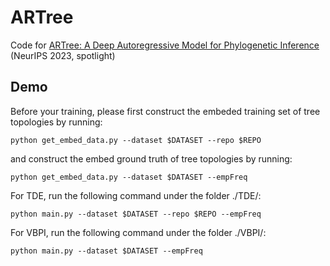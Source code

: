 # ARTree

Code for [ARTree: A Deep Autoregressive Model for Phylogenetic Inference](http) (NeurIPS 2023, spotlight)

## Demo

Before your training, please first construct the embeded training set of tree topologies by running:
```
python get_embed_data.py --dataset $DATASET --repo $REPO
```
and construct the embed ground truth of tree topologies by running:
```
python get_embed_data.py --dataset $DATASET --empFreq
```

For TDE, run the following command under the folder ./TDE/:
```
python main.py --dataset $DATASET --repo $REPO --empFreq
```

For VBPI, run the following command under the folder ./VBPI/:
```
python main.py --dataset $DATASET --empFreq
```